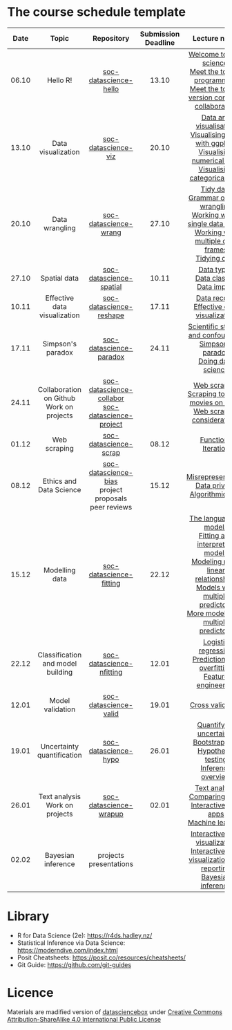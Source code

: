 
# The course schedule template

|Date     | Topic                  | Repository      | Submission Deadline | Lecture notes|
|:---------------:|:----------------------:|:------------------:|:-------------------------:|:-----:|
|06.10       | Hello R!         | [soc-datascience-hello](https://github.com/pierzcham/soc-datascience-hello)        | 13.10 | [Welcome to data science!](./slides/u1-d01-welcome/u1-d01-welcome.Rmd) <br> [Meet the toolkit: programming](./slides/u1-d02-toolkit-r/u1-d02-toolkit-r.Rmd) <br> [Meet the toolkit: version control & collaboration](./slides/u1-d03-toolkit-git/u1-d03-toolkit-git.Rmd)|
|13.10       | Data visualization        | [soc-datascience-viz](https://github.com/pierzcham/soc-datascience-viz)   | 20.10 | [Data and visualisation](./slides/u2-d01-data-viz/u2-d01-data-viz.Rmd) <br> [Visualising data with ggplot2](./slides/u2-d02-ggplot2/u2-d02-ggplot2.Rmd) <br> [Visualising numerical data](./slides/u2-d03-viz-num/u2-d03-viz-num.Rmd) <br> [Visualising categorical data](./slides/u2-d04-viz-cat/u2-d04-viz-cat.Rmd)|
|20.10       | Data wrangling       | [soc-datascience-wrang](https://github.com/pierzcham/soc-datascience-wrang)   | 27.10 | [Tidy data](./slides/u2-d05-tidy-data/u2-d05-tidy-data.Rmd) <br> [Grammar of data wrangling](./slides/u2-d06-grammar-wrangle/u2-d06-grammar-wrangle.Rmd) <br> [Working with a single data frame](./slides/u2-d07-single-df/u2-d07-single-df.Rmd) <br> [Working with multiple data frames](./slides/u2-d08-multi-df/u2-d08-multi-df.Rmd) <br> [Tidying data](./slides/u2-d09-tidying/u2-d09-tidying.Rmd)|
|27.10       | Spatial data         | [soc-datascience-spatial](https://github.com/pierzcham/soc-datascience-spatial) | 10.11 | [Data types](./slides/u2-d10-data-types/u2-d10-data-types.Rmd) <br> [Data classes](./slides/u2-d11-data-classes/u2-d11-data-classes.Rmd) <br> [Data import](./slides/u2-d12-data-import/u2-d12-data-import.Rmd)|
|10.11       | Effective data visualization          | [soc-datascience-reshape](https://github.com/pierzcham/soc-datascience-reshape) | 17.11 | [Data recode](./slides/u2-d13-data-recode/u2-d13-data-recode.Rmd) <br> [Effective data visualization](./slides/u2-d14-effective-dataviz/u2-d14-effective-dataviz.Rmd)|
|17.11       | Simpson's paradox          |    [soc-datascience-paradox](https://github.com/pierzcham/soc-datascience-paradox)  | 24.11 | [Scientific studies and confounding](./slides/u2-d15-studies-confounding/u2-d15-studies-confounding.Rmd) <br> [Simpson’s paradox](./slides/u2-d16-simpsons-paradox/u2-d16-simpsons-paradox.Rmd) <br> [Doing data science](./slides/u2-d17-doing-data-science/u2-d17-doing-data-science.Rmd)|
|24.11       | Collaboration on Github<br> Work on projects          | [soc-datascience-collabor](https://github.com/pierzcham/soc-datascience-collabor) <br> [soc-datascience-project](https://github.com/pierzcham/soc-datascience-project) | | [Web scraping](./slides/u2-d18-web-scrape/u2-d18-web-scrape.Rmd) <br> [Scraping top 250 movies on IMDB](./slides/u2-d19-top-250-imdb/u2-d19-top-250-imdb.Rmd) <br> [Web scraping considerations](./slides/u2-d20-considerations/u2-d20-considerations.Rmd)|
|01.12       | Web scraping         |     [soc-datascience-scrap](https://github.com/pierzcham/soc-datascience-scrap)  | 08.12 | [Functions](./slides/u2-d21-functions/u2-d21-functions.Rmd) <br> [Iteration](./slides/u2-d22-iteration/u2-d22-iteration.Rmd)|
|08.12       | Ethics and Data Science          |    [soc-datascience-bias](https://github.com/pierzcham/soc-datascience-bias) <br>  project proposals peer reviews | 15.12 | [Misrepresentation](./slides/u3-d01-misrepresentation/u3-d01-misrepresentation.Rmd) <br> [Data privacy](./slides/u3-d02-privacy/u3-d02-privacy.Rmd) <br> [Algorithmic bias](./slides/u3-d03-algorithmic-bias/u3-d03-algorithmic-bias.Rmd)|
|15.12       | Modelling data         |    [soc-datascience-fitting](https://github.com/pierzcham/soc-datascience-fitting)  | 22.12 | [The language of models](./slides/u4-d01-language-of-models/u4-d01-language-of-models.Rmd) <br> [Fitting and interpreting models](./slides/u4-d02-fitting-interpreting-models/u4-d02-fitting-interpreting-models.Rmd) <br> [Modeling non-linear relationships](./slides/u4-d03-modeling-nonlinear-relationships/u4-d03-modeling-nonlinear-relationships.Rmd) <br> [Models with multiple predictors](./slides/u4-d04-model-multiple-predictors/u4-d04-model-multiple-predictors.Rmdu4-d01-language-of-models/u4-d01-language-of-models.Rmd) <br> [More models with multiple predictors](./slides/u4-d05-more-model-multiple-predictors/u4-d05-more-model-multiple-predictors.Rmd)|
|22.12       | Classification and model building         |     [soc-datascience-nfitting](https://github.com/pierzcham/soc-datascience-nfitting) | 12.01 | [Logistic regression](./slides/u4-d06-logistic-reg/u4-d06-logistic-reg.Rmd) <br> [Prediction and overfitting](./slides/u4-d07-prediction-overfitting/u4-d07-prediction-overfitting.Rmd) <br> [Feature engineering](./slides/u4-d08-feature-engineering/u4-d08-feature-engineering.Rmd)|
|12.01       | Model validation          |   [soc-datascience-valid](https://github.com/pierzcham/soc-datascience-valid)   | 19.01 | [Cross validation](./slides/u4-d09-cross-validation/u4-d09-cross-validation.Rmd)|
|19.01       | Uncertainty quantification         |     [soc-datascience-hypo](https://github.com/pierzcham/soc-datascience-hypo)   | 26.01 | [Quantifying uncertainty](./slides/u4-d10-quantify-uncertainty/u4-d10-quantify-uncertainty.Rmd) <br> [Bootstrapping](./slides/u4-d11-bootstrap/u4-d11-bootstrap.Rmd) <br> [Hypothesis testing](./slides/u4-d12-hypothesis-testing/u4-d12-hypothesis-testing.Rmd) <br> [Inference overview](./slides/u4-d13-inference-overview/u4-d13-inference-overview.Rmd)|
|26.01       | Text analysis  <br> Work on projects      |     [soc-datascience-wrapup](https://github.com/pierzcham/soc-datascience-wrapup)| 02.01| [Text analysis](./slides/u5-d01-text-analysis/u5-d01-text-analysis.Rmd) <br> [Comparing texts](./slides/u5-d02-comparing-texts/u5-d02-comparing-texts.Rmd) <br> [Interactive web apps](./slides/u5-d03-interactive-web-app/u5-d03-interactive-web-app.Rmd) <br> [Machine learning](./slides/u5-d04-machine-learning/u5-d04-machine-learning.Rmd)|
|02.02       | Bayesian inference       |     projects presentations |    | [Interactive data visualization](./slides/u5-d05-shiny-1/u5-d05-shiny-1.pdf) <br> [Interactive data visualization and reporting](./slides/u5-d06-shiny-2/u5-d06-shiny-2.pdf) <br> [Bayesian inference](./slides/u5-d07-bayes-inf/u5-d07-bayes-inf.Rmd)|

# Library

- R for Data Science (2e): https://r4ds.hadley.nz/
- Statistical Inference via Data Science: https://moderndive.com/index.html
- Posit Cheatsheets: https://posit.co/resources/cheatsheets/
- Git Guide: https://github.com/git-guides

# Licence

Materials are madified version of [datasciencebox](https://github.com/tidyverse/datascience-box) under [Creative Commons Attribution-ShareAlike 4.0
International Public License](https://creativecommons.org/licenses/by-sa/4.0/)
